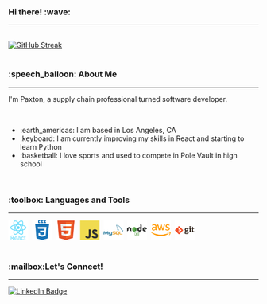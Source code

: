 
<h3>Hi there! :wave:</h3>
 <hr></hr>
<br>
<div id="stats">
  <a href="https://git.io/streak-stats"><img src="https://github-readme-streak-stats.herokuapp.com?user=paxtonrosenberg&theme=github-dark" alt="GitHub Streak" /></a>
</div>
<br>
<h3>:speech_balloon: About Me</h3>
<hr></hr>
<p>I'm Paxton, a supply chain professional turned software developer.</p> 
<br>
<ul>
<li>:earth_americas: I am based in Los Angeles, CA</li>
<li>:keyboard: I am currently improving my skills in React and starting to learn Python</li>
<li>:basketball: I love sports and used to compete in Pole Vault in high school</li>
</ul>
<br>
<h3>:toolbox: Languages and Tools</h3>
<hr></hr>
<div>
  <img src="https://github.com/devicons/devicon/blob/master/icons/react/react-original-wordmark.svg" title="React" alt="React" width="40" height="40"/>&nbsp;
  <img src="https://github.com/devicons/devicon/blob/master/icons/css3/css3-plain-wordmark.svg"  title="CSS3" alt="CSS" width="40" height="40"/>&nbsp;
  <img src="https://github.com/devicons/devicon/blob/master/icons/html5/html5-original.svg" title="HTML5" alt="HTML" width="40" height="40"/>&nbsp;
  <img src="https://github.com/devicons/devicon/blob/master/icons/javascript/javascript-original.svg" title="JavaScript" alt="JavaScript" width="40" height="40"/>&nbsp;
  <img src="https://github.com/devicons/devicon/blob/master/icons/mysql/mysql-original-wordmark.svg" title="MySQL"  alt="MySQL" width="40" height="40"/>&nbsp;
  <img src="https://github.com/devicons/devicon/blob/master/icons/nodejs/nodejs-original-wordmark.svg" title="NodeJS" alt="NodeJS" width="40" height="40"/>&nbsp;
  <img src="https://github.com/devicons/devicon/blob/master/icons/amazonwebservices/amazonwebservices-plain-wordmark.svg" title="AWS" alt="AWS" width="40" height="40"/>&nbsp;
  <img src="https://github.com/devicons/devicon/blob/master/icons/git/git-original-wordmark.svg" title="Git" **alt="Git" width="40" height="40"/>
</div>
<br>
<h3>:mailbox:Let's Connect!</h3>
<hr></hr>
<div id="badges">
  <a href="https://www.linkedin.com/in/paxton-rosenberg/">
    <img src="https://img.shields.io/badge/LinkedIn-blue?style=for-the-badge&logo=linkedin&logoColor=white" alt="LinkedIn Badge"/>
  </a>
</div>

<!---
PaxtonRosenberg/PaxtonRosenberg is a ✨ special ✨ repository because its `README.md` (this file) appears on your GitHub profile.
You can click the Preview link to take a look at your changes.
--->
